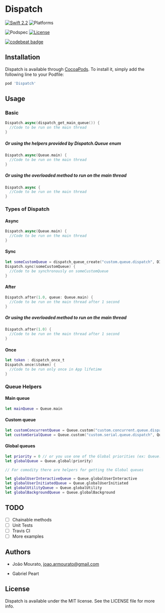 # Dispatch

[![Swift 2.2](https://img.shields.io/badge/Swift-2.2-orange.svg?style=flat)](https://developer.apple.com/swift/)
![Platforms](https://img.shields.io/cocoapods/p/Dispatch.svg?style=flat)

![Podspec](https://img.shields.io/cocoapods/v/Dispatch.svg)
[![License](https://img.shields.io/cocoapods/l/Dispatch.svg)](https://github.com/JARMourato/Dispatch/master/LICENSE)

[![codebeat badge](https://codebeat.co/badges/b1709704-b1b6-40fa-a38f-0962f72aa264)](https://codebeat.co/projects/github-com-jarmourato-dispatch)

## Installation

Dispatch is available through [CocoaPods](http://cocoapods.org). To install
it, simply add the following line to your Podfile:

```ruby
pod 'Dispatch'
```

## Usage

### Basic

```swift
Dispatch.async(dispatch_get_main_queue()) {
  //Code to be run on the main thread
}
```

##### Or using the helpers provided by Dispatch.Queue enum 

```swift
Dispatch.async(Queue.main) {
  //Code to be run on the main thread
}
```

##### Or using the overloaded method to run on the main thread

```swift
Dispatch.async {
  //Code to be run on the main thread
}
```

### Types of Dispatch

#### Async

```swift
Dispatch.async(Queue.main) {
  //Code to be run on the main thread
}
```

#### Sync

```swift
let someCustomQueue = dispatch_queue_create("custom.queue.dispatch", DISPATCH_QUEUE_CONCURRENT)
Dispatch.sync(someCustomQueue) {
  //Code to be synchronously on someCustomQueue
}
```

#### After

```swift
Dispatch.after(1.0, queue: Queue.main) {
  //Code to be run on the main thread after 1 second
}
```
##### Or using the overloaded method to run on the main thread

```swift
Dispatch.after(1.0) {
  //Code to be run on the main thread after 1 second
}
```

#### Once

```swift
let token : dispatch_once_t
Dispatch.once(&token) {
  //Code to be run only once in App lifetime
}
```

### Queue Helpers

#### Main queue

```swift
let mainQueue = Queue.main 
```

#### Custom queue

```swift
let customConcurrentQueue = Queue.custom("custom.concurrent.queue.dispatch", Queue.Atribute.concurrent)
let customSerialQueue = Queue.custom("custom.serial.queue.dispatch", Queue.Atribute.serial)
```

#### Global queues

```swift
let priority = 0 // or you use one of the Global priorities (ex: Queue.Priority.UserInteractive)
let globalQueue = Queue.global(priority)

// For comodity there are helpers for getting the Global queues

let globalUserInteractiveQueue = Queue.globalUserInteractive
let globalUserInitiatedQueue = Queue.globalUserInitiated
let globalUtilityQueue = Queue.globalUtility
let globalBackgroundQueue = Queue.globalBackground
```

## TODO

- [ ] Chainable methods
- [ ] Unit Tests
- [ ] Travis CI
- [ ] More examples

## Authors

- João Mourato, joao.armourato@gmail.com

- Gabriel Peart

## License

Dispatch is available under the MIT license. See the LICENSE file for more info.
